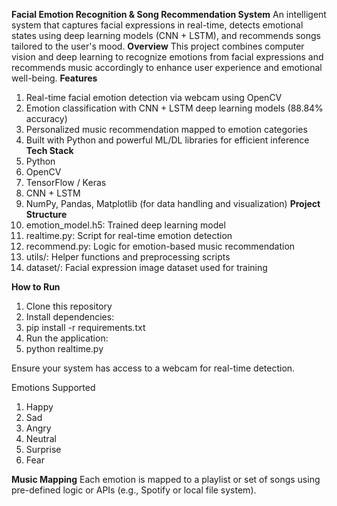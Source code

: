 **Facial Emotion Recognition & Song Recommendation System**
An intelligent system that captures facial expressions in real-time, detects emotional states using deep learning models (CNN + LSTM), and recommends songs tailored to the user's mood.
**Overview**
This project combines computer vision and deep learning to recognize emotions from facial expressions and recommends music accordingly to enhance user experience and emotional well-being.
**Features**
1. Real-time facial emotion detection via webcam using OpenCV
2. Emotion classification with CNN + LSTM deep learning models (88.84% accuracy)
3. Personalized music recommendation mapped to emotion categories
3. Built with Python and powerful ML/DL libraries for efficient inference
**Tech Stack**
1. Python
2. OpenCV
3. TensorFlow / Keras
4. CNN + LSTM
5. NumPy, Pandas, Matplotlib (for data handling and visualization)
**Project Structure**
1. emotion_model.h5: Trained deep learning model
2. realtime.py: Script for real-time emotion detection
3. recommend.py: Logic for emotion-based music recommendation
4. utils/: Helper functions and preprocessing scripts
5. dataset/: Facial expression image dataset used for training

**How to Run**
1. Clone this repository
2. Install dependencies:
3. pip install -r requirements.txt
4. Run the application:
5. python realtime.py

Ensure your system has access to a webcam for real-time detection.

Emotions Supported
1. Happy
2. Sad
3. Angry
4. Neutral
5. Surprise
6. Fear

**Music Mapping**
Each emotion is mapped to a playlist or set of songs using pre-defined logic or APIs (e.g., Spotify or local file system).
